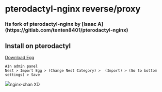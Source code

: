 <h1>pterodactyl-nginx reverse/proxy</h1>

<h3>Its fork of pterodactyl-nginx by [Isaac A](https://gitlab.com/tenten8401/pterodactyl-nginx)</h3>

<h2>Install on pterodactyl</h2>

[Download Egg](https://github.com/kaiyga/pterodactyl-nginx/blob/main/egg-nginx-stream.json)

    
```
#In admin panel 
Nest > Import Egg > (Change Nest Category) >  (Import) > (Go to bottom settings) > Save
```
<img src="https://media.discordapp.net/attachments/836256210080366602/1110924769035038792/image.png?width=720&height=397">nginx-chan XD<img>
